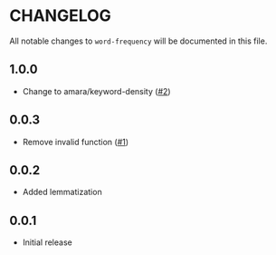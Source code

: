 # CHANGELOG

All notable changes to `word-frequency` will be documented in this file.

## 1.0.0

- Change to amara/keyword-density ([#2](https://github.com/AmaraLiving/php-keyword-density/pull/2))

## 0.0.3

- Remove invalid function ([#1](https://github.com/AmaraLiving/php-keyword-density/pull/1))

## 0.0.2

- Added lemmatization

## 0.0.1

- Initial release
